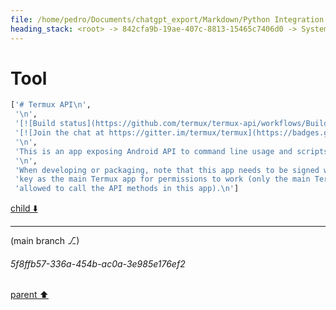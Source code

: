 ```yaml
---
file: /home/pedro/Documents/chatgpt_export/Markdown/Python Integration for Termux.md
heading_stack: <root> -> 842cfa9b-19ae-407c-8813-15465c7406d0 -> System -> 31367e2d-c0e4-4443-a49e-817399b436c2 -> System -> aaa20301-df23-46a0-bb75-e8209ca363a5 -> User -> 19e8ae49-a10b-4edf-8f5c-f0043a98579a -> Assistant -> e189b0fe-67e6-492f-b4fe-ce4d348c8aef -> Tool -> 213c5acc-aa32-446f-bead-666aa2ce222f -> Assistant -> b6a94b34-e3b9-4f3e-b2ac-132d56a28052 -> Assistant -> 13e1e15e-3c51-4f3e-8254-3c5ef8195760 -> Tool
---
```

# Tool

```python
['# Termux API\n',
 '\n',
 '[![Build status](https://github.com/termux/termux-api/workflows/Build/badge.svg)](https://github.com/termux/termux-api/actions)\n',
 '[![Join the chat at https://gitter.im/termux/termux](https://badges.gitter.im/termux/termux.svg)](https://gitter.im/termux/termux)\n',
 '\n',
 'This is an app exposing Android API to command line usage and scripts or programs.\n',
 '\n',
 'When developing or packaging, note that this app needs to be signed with the same\n',
 'key as the main Termux app for permissions to work (only the main Termux app are\n',
 'allowed to call the API methods in this app).\n']
```

[child ⬇️](#5f8ffb57-336a-454b-ac0a-3e985e176ef2)

---

(main branch ⎇)
###### 5f8ffb57-336a-454b-ac0a-3e985e176ef2
[parent ⬆️](#13e1e15e-3c51-4f3e-8254-3c5ef8195760)
